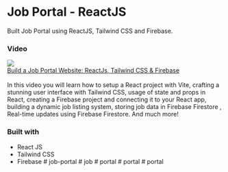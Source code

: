 # Job Portal - ReactJS

Built Job Portal using ReactJS, Tailwind CSS and Firebase.

### Video

<a href="https://youtu.be/ppn7kBqGMUU"><img src="https://i.ytimg.com/vi/ppn7kBqGMUU/mqdefault.jpg"></a><br/>
<a href="https://youtu.be/ppn7kBqGMUU">Build a Job Portal Website: ReactJs, Tailwind CSS & Firebase</a><br/>
<br/>
In this video you will learn how to setup a React project with Vite, crafting a stunning user interface with Tailwind CSS, usage of state and props in React,  creating a Firebase project and connecting it to your React app, building a dynamic job listing system, storing job data in Firebase Firestore , Real-time updates using Firebase Firestore. And much more!

### Built with

- React JS
- Tailwind CSS
- Firebase
#   j o b - p o r t a l  
 #   j o b  
 #   p o r t a l  
 #   p o r t a l  
 #   p o r t a l  
 